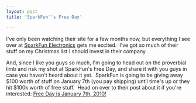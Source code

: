 ```yaml
---
layout: post
title: 'SparkFun''s Free Day'

---
```


I've only been watching their site for a few months now, but everything I see over at <a href="http://www.sparkfun.com/commerce/categories.php">SparkFun Electronics</a> gets me excited.  I've got so much of their stuff on my Christmas list I should invest in their company.

And, since I like you guys so much, I'm going to head out on the proverbial limb and risk my shot at SparkFun's Free Day, and share it with you guys in case you haven't heard about it yet.  SparkFun is going to be giving away $100 worth of stuff on January 7th (you pay shipping) until time's up or they hit $100k worth of free stuff.  Head on over to their post about it if you're interested: <a href="http://www.sparkfun.com/commerce/news.php?id=305">Free Day is January 7th, 2010!</a>

